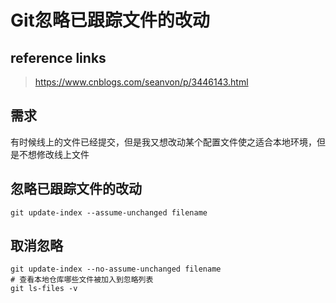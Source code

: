 # Git忽略已跟踪文件的改动

## reference links

> https://www.cnblogs.com/seanvon/p/3446143.html

## 需求

有时候线上的文件已经提交，但是我又想改动某个配置文件使之适合本地环境，但是不想修改线上文件

## 忽略已跟踪文件的改动

```
git update-index --assume-unchanged filename
```

## 取消忽略

```
git update-index --no-assume-unchanged filename
# 查看本地仓库哪些文件被加入到忽略列表
git ls-files -v
```

